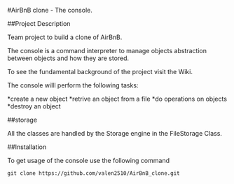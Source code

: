 #AirBnB clone - The console.

##Project Description

Team project to build a clone of AirBnB.

The console is a command interpreter to manage objects abstraction between objects and how they are stored.

To see the fundamental background of the project visit the Wiki.

The console willl perform the following tasks:

*create a new object
*retrive an object from a file
*do operations on objects
*destroy an object

##storage

All the classes are handled by the Storage engine in the FileStorage Class.

##Installation

To get usage of the console use the following command
```
git clone https://github.com/valen2510/AirBnB_clone.git
```
